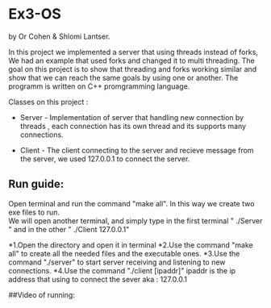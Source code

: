 # Ex3-OS
by Or Cohen & Shlomi Lantser.
             
             
In this project we implemented a server that using threads instead of forks,
We had an example that used forks and changed it to multi threading.
The goal on this project is to show that threading and forks working similar and show that we can reach the same goals by using one or another.
The programm is written on C++ promgramming language.

Classes on this project :
                  
* Server - Implementation of server that handling new connection by threads , each connection has its own thread and its supports many connections.
                  
* Client - The client connecting to the server and recieve message from the server, we used 127.0.0.1 to connect the server.
                 
## Run guide:

Open terminal and run the command "make all". In this way we create two exe files to run.  
We will open another terminal, and simply type in the first terminal " ./Server " and in the other " ./Client 127.0.0.1"  

*1.Open the directory and open it in terminal
*2.Use the command "make all" to create all the needed files and the executable ones.
*3.Use the command "./server" to start server receiving and listening to new connections.
*4.Use the command "./client [ipaddr]" ipaddr is the ip address that using to connect the sever aka : 127.0.0.1


##Video of running:



                 
                 
